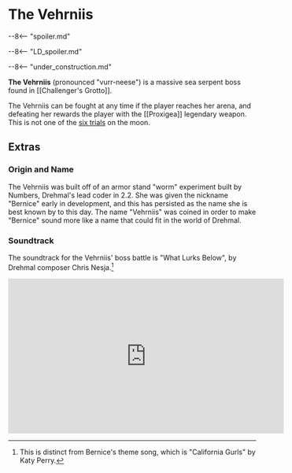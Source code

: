 # The Vehrniis

--8<-- "spoiler.md"

--8<-- "LD_spoiler.md"

--8<-- "under_construction.md"

**The Vehrniis** (pronounced "vurr-neese") is a massive sea serpent boss found in [[Challenger's Grotto]].

The Vehrniis can be fought at any time if the player reaches her arena, and defeating her rewards the player with the [[Proxigea]] legendary weapon. This is not one of the [six trials](/World/Post-75_Area/Points_of_Interest/Trials/) on the moon.

## Extras

### Origin and Name

The Vehrniis was built off of an armor stand "worm" experiment built by Numbers, Drehmal's lead coder in 2.2. She was given the nickname "Bernice" early in development, and this has persisted as the name she is best known by to this day. The name "Vehrniis" was coined in order to make "Bernice" sound more like a name that could fit in the world of Drehmal.

### Soundtrack

The soundtrack for the Vehrniis' boss battle is "What Lurks Below", by Drehmal composer Chris Nesja.[^1]

<iframe width="560" height="315" src="https://www.youtube.com/embed/cO8BawdA99Y?si=7yhNbokUMQ-8KxkB" title="YouTube video player" frameborder="0" allow="accelerometer; autoplay; clipboard-write; encrypted-media; gyroscope; picture-in-picture; web-share" referrerpolicy="strict-origin-when-cross-origin" allowfullscreen></iframe>

[^1]: This is distinct from Bernice's theme song, which is "California Gurls" by Katy Perry.